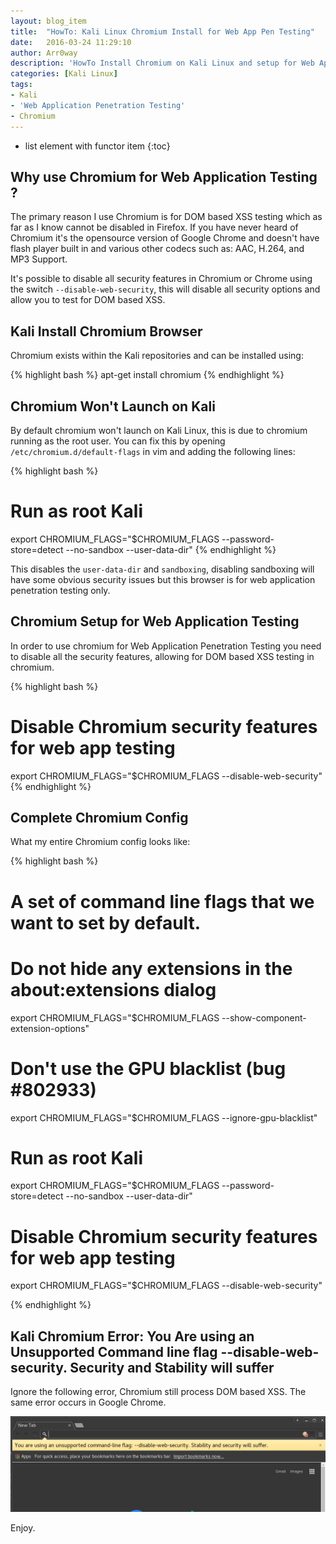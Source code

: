 ```yaml
---
layout: blog_item
title:  "HowTo: Kali Linux Chromium Install for Web App Pen Testing"
date:   2016-03-24 11:29:10
author: Arr0way
description: 'HowTo Install Chromium on Kali Linux and setup for Web Application Testing'
categories: [Kali Linux]
tags:
- Kali
- 'Web Application Penetration Testing'
- Chromium
---
```


* list element with functor item
{:toc}


## Why use Chromium for Web Application Testing ?

The primary reason I use Chromium is for DOM based XSS testing which as far as I know cannot be disabled in Firefox. If you have never heard of Chromium it's the opensource version of Google Chrome and doesn't have flash player built in and various other codecs such as: AAC, H.264, and MP3 Support.

It's possible to disable all security features in Chromium or Chrome using the switch <code>--disable-web-security</code>, this will disable all security options and allow you to test for DOM based XSS.


## Kali Install Chromium Browser

Chromium exists within the Kali repositories and can be installed using:    

{% highlight bash %}
apt-get install chromium
{% endhighlight %}

## Chromium Won't Launch on Kali

By default chromium won't launch on Kali Linux, this is due to chromium running as the root user. You can fix this by opening <code>/etc/chromium.d/default-flags</code> in vim and adding the following lines:

{% highlight bash %}
# Run as root Kali
export CHROMIUM_FLAGS="$CHROMIUM_FLAGS --password-store=detect --no-sandbox --user-data-dir"
{% endhighlight %}

This disables the <code>user-data-dir</code> and <code>sandboxing</code>, disabling sandboxing will have some obvious security issues but this browser is for web application penetration testing only.

## Chromium Setup for Web Application Testing

In order to use chromium for Web Application Penetration Testing you need to disable all the security features, allowing for DOM based XSS testing in chromium.


{% highlight bash %}
# Disable Chromium security features for web app testing
export CHROMIUM_FLAGS="$CHROMIUM_FLAGS --disable-web-security"
{% endhighlight %}

## Complete Chromium Config

What my entire Chromium config looks like:

{% highlight bash %}
# A set of command line flags that we want to set by default.

# Do not hide any extensions in the about:extensions dialog
export CHROMIUM_FLAGS="$CHROMIUM_FLAGS --show-component-extension-options"

# Don't use the GPU blacklist (bug #802933)
export CHROMIUM_FLAGS="$CHROMIUM_FLAGS --ignore-gpu-blacklist"

# Run as root Kali
export CHROMIUM_FLAGS="$CHROMIUM_FLAGS --password-store=detect --no-sandbox --user-data-dir"

# Disable Chromium security features for web app testing
export CHROMIUM_FLAGS="$CHROMIUM_FLAGS --disable-web-security"

{% endhighlight %}

## Kali Chromium Error: You Are using an Unsupported Command line flag --disable-web-security. Security and Stability will suffer

Ignore the following error, Chromium still process DOM based XSS. The same error occurs in Google Chrome.

![Kali Chromium Error: You Are using an Unsupported Command line flag --disable-web-security. Security and Stability will suffer](/img/blog/kali-chromium/kali-chromium-web-app-testing.png)


Enjoy.
